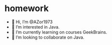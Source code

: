 # homework
- 👋 Hi, I’m @AZor1973
- 👀 I’m interested in Java.
- 🌱 I’m currently learning on courses GeekBrains.
- 💞️ I’m looking to collaborate on Java.
